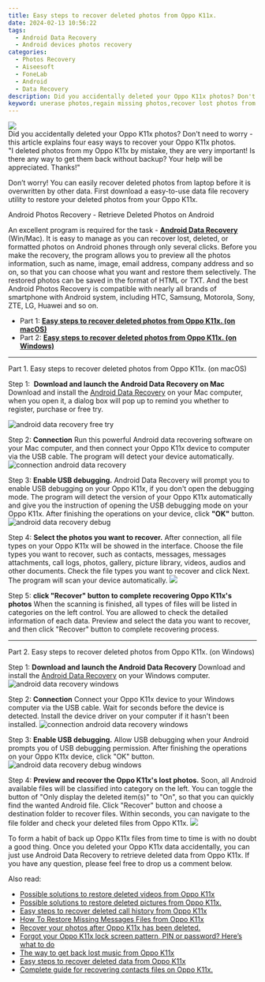 ```yaml
---
title: Easy steps to recover deleted photos from Oppo K11x.
date: 2024-02-13 10:56:22
tags: 
  - Android Data Recovery
  - Android devices photos recovery
categories: 
  - Photos Recovery
  - Aiseesoft
  - FoneLab
  - Android
  - Data Recovery
description: Did you accidentally deleted your Oppo K11x photos? Don't need to worry - this article explains four easy ways to recover your Oppo K11x photos.
keyword: unerase photos,regain missing photos,recover lost photos from Oppo K11x,restore deleted photos on Oppo K11x,android photos retrieval,undelete photos from Oppo K11x,deletes photos of Oppo K11x,Oppo K11x photos disappear,my photos deleted from Oppo K11x how to undo photos,how to recover deleted photos in Oppo K11x,Oppo K11x issues with photos deleted,how do i recover photos on Oppo K11x
---
```


<img src="https://img0mobiles.techidaily.com/images/best-assets/devices/oppo/oppo-k11x/1.jpg" class="atpl-imgstyle"  />

<div class="atpl-content atpl-for-fonelab-android recover-photos">

<div class="atpl-post-description-part-1">
Did you accidentally deleted your Oppo K11x photos? Don't need to worry - this article explains four easy ways to recover your Oppo K11x photos.
</div>



<div class="atpl-post-description-part-2">
<div class="tpl-content-sub-paragraph-question">
  "I deleted photos from my Oppo K11x  by mistake, they are very important! Is there any way to get them back without backup? Your help will be appreciated. Thanks!"
</div>
<div class="tpl-content-sub-paragraph-content">
<p>
  Don’t worry! You can easily recover deleted photos from laptop before it is overwritten by other data. First download a easy-to-use data file recovery utility to restore your deleted photos from your Oppo K11x.
</p>
</div>
</div>

<div class="atpl-post-description-part-3">
<div class="tpl-content-sub-paragraph-title">
  Android Photos Recovery - Retrieve Deleted Photos on Android
</div>
<div class="tpl-content-sub-paragraph-content">
  <p>
    An excellent program is required for the task - <a href="https://tools.techidaily.com/aiseesoft-android-data-recovery/" target="_blank" rel="noopener"><strong>Android Data Recovery</strong></a> (Win/Mac). It is easy to manage as you can recover lost, deleted, or formatted photos on Android phones through only several clicks. Before you make the recovery, the program allows you to preview all the photos information, such as name, image, email address, company address and so on, so that you can choose what you want and restore them selectively. The restored photos can be saved in the format of HTML or TXT. And the best Android Photos Recovery is compatible with nearly all brands of smartphone with Android system, including HTC, Samsung, Motorola, Sony, ZTE, LG, Huawei and so on.
  </p>
</div>

</div>

<ul>
  <li>Part 1: <strong><a href="#p1"> Easy steps to recover deleted photos from Oppo K11x.  (on macOS)</a></strong></li>
  <li>Part 2: <strong><a href="#p2"> Easy steps to recover deleted photos from Oppo K11x.  (on Windows)</a></strong></li>
</ul>




<!-- Part 1 -->
<a id="p1" name="p1" ></a><hr>

<div>
  <span class="atpl-step-part-style">Part 1. Easy steps to recover deleted photos from Oppo K11x. (on macOS)</span>
</div>  

<span class="atpl-stepstyle-a"><span>Step 1: </span></span> <strong>Download and launch the Android Data Recovery on Mac</strong>
Download and install the <a href="https://tools.techidaily.com/aiseesoft-android-data-recovery/" target="_blank" rel="noopener">Android Data Recovery</a> on your Mac computer, when you open it, a dialog box will pop up to remind you whether to register, purchase or free try.

<img src="https://tools.techidaily.com/images/apps/aiseesoft/android-data-recovery/mac-free-try.png" class="atpl-imgstyle" alt="android data recovery free try" />

<span class="atpl-stepstyle-a"><span>Step 2: </span></span> <strong>Connection</strong>
Run this powerful Android data recovering software on your Mac computer, and then connect your Oppo K11x device to computer via the USB cable. The program will detect your device automatically.
<img src="https://tools.techidaily.com/images/apps/aiseesoft/android-data-recovery/mac-connection-interface.jpg" class="atpl-imgstyle" alt="connection android data recovery" />

<span class="atpl-stepstyle-a"><span>Step 3: </span></span> <strong>Enable USB debugging.</strong>
Android Data Recovery will prompt you to enable USB debugging on your Oppo K11x, if you don't open the debugging mode. The program will detect the version of your Oppo K11x automatically and give you the instruction of opening the USB debugging mode on your Oppo K11x. After finishing the operations on your device, click <strong>"OK"</strong> button.
<img src="https://tools.techidaily.com/images/apps/aiseesoft/android-data-recovery/mac-android-usb-debug.jpg"  class="atpl-imgstyle" alt="android data recovery debug" />

<span class="atpl-stepstyle-a"><span>Step 4: </span></span> <strong>Select the photos you want to recover.</strong>
After connection, all file types on your Oppo K11x will be showed in the interface. Choose the file types you want to recover, such as contacts, messages, messages attachments, call logs, photos, gallery, picture library, videos, audios and other documents. Check the file types you want to recover and click Next. The program will scan your device automatically.
<img src="https://tools.techidaily.com/images/apps/aiseesoft/android-data-recovery/mac-choose-type-photos.jpg" class="atpl-imgstyle"  />

<span class="atpl-stepstyle-a"><span>Step 5: </span></span> <strong>click "Recover" button to  complete recovering Oppo K11x's photos</strong>
When the scanning is finished, all types of files will be listed in categories on the left control. You are allowed to check the detailed information of each data. Preview and select the data you want to recover, and then click "Recover" button to complete recovering process.


<a id="p2" name="p2"></a><hr>

<!-- Part 2 -->
<div>
  <span class="atpl-step-part-style">Part 2. Easy steps to recover deleted photos from Oppo K11x. (on Windows)</span>
</div>

<span class="atpl-stepstyle-a"><span>Step 1: </span></span> <strong>Download and launch the Android Data Recovery</strong>
Download and install the <a href="https://tools.techidaily.com/aiseesoft-android-data-recovery/" target="_blank" rel="noopener">Android Data Recovery</a> on your Windows computer.
<img src="https://tools.techidaily.com/images/apps/aiseesoft/android-data-recovery/win-start-interface.png"  class="atpl-imgstyle" alt="android data recovery windows" />

<span class="atpl-stepstyle-a"><span>Step 2: </span></span> <strong>Connection</strong>
Connect your Oppo K11x device to your Windows computer via the USB cable. Wait for seconds before the device is detected. Install the device driver on your computer if it hasn't been installed.
<img src="https://tools.techidaily.com/images/apps/aiseesoft/android-data-recovery/win-connection-interface.png" class="atpl-imgstyle" alt="connection android data recovery windows" />

<span class="atpl-stepstyle-a"><span>Step 3: </span></span> <strong>Enable USB debugging.</strong>
Allow USB debugging when your Android prompts you of USB debugging permission. After finishing the operations on your Oppo K11x device, click "OK" button.
<img src="https://tools.techidaily.com/images/apps/aiseesoft/android-data-recovery/win-android-usb-debug.png" class="atpl-imgstyle" alt="android data recovery debug windows" />

<span class="atpl-stepstyle-a"><span>Step 4: </span></span> <strong>Preview and recover the Oppo K11x's lost photos.</strong>
Soon, all Android available files will be classified into category on the left. You can toggle the button of "Only display the deleted item(s)" to "On", so that you can quickly find the wanted Android file. Click "Recover" button and choose a destination folder to recover files. Within seconds, you can navigate to the file folder and check your deleted files from Oppo K11x.
<img src="https://tools.techidaily.com/images/apps/aiseesoft/android-data-recovery/win-recover-photos.png" class="atpl-imgstyle"  />

<div class="atpl-post-description-part-4">
<div class="tpl-content-sub-paragraph-normal">
  <p>
    To form a habit of back up Oppo K11x files from time to time is with no doubt a good thing. Once you deleted your Oppo K11x data accidentally, you can just use Android Data Recovery to retrieve deleted data from Oppo K11x. If you have any question, please feel free to drop us a comment below.
  </p>
</div>
</div>

<ins class="adsbygoogle"
     style="display:block"
     data-ad-client="ca-pub-7571918770474297"
     data-ad-slot="8358498916"
     data-ad-format="auto"
     data-full-width-responsive="true"></ins>

<span class="atpl-alsoreadstyle">Also read:</span>
<div><ul>
<li><a href="/possible-solutions-to-restore-deleted-videos-from-oppo-k11x-by-fonelab-android-recover-video/" target="_blank" rel="noopener"><u>Possible solutions to restore deleted videos from Oppo K11x</u></a></li>
<li><a href="/possible-solutions-to-restore-deleted-pictures-from-oppo-k11x-by-fonelab-android-recover-pictures/" target="_blank" rel="noopener"><u>Possible solutions to restore deleted pictures from Oppo K11x.</u></a></li>
<li><a href="/easy-steps-to-recover-deleted-call-history-from-oppo-k11x-by-fonelab-android-recover-call-logs/" target="_blank" rel="noopener"><u>Easy steps to recover deleted call history from Oppo K11x</u></a></li>
<li><a href="/how-to-restore-missing-messages-files-from-oppo-k11x-by-fonelab-android-recover-messages/" target="_blank" rel="noopener"><u>How To  Restore Missing Messages Files from Oppo K11x</u></a></li>
<li><a href="/recover-your-photos-after-oppo-k11x-has-been-deleted-by-fonelab-android-recover-photos/" target="_blank" rel="noopener"><u>Recover your photos after Oppo K11x has been deleted.</u></a></li>
<li><a href="/forgot-your-oppo-k11x-lock-screen-pattern-pin-or-password-here-s-what-to-do-by-drfone-android-unlock-android-unlock/" target="_blank" rel="noopener"><u>Forgot your Oppo K11x lock screen pattern, PIN or password? Here’s what to do</u></a></li>
<li><a href="/the-way-to-get-back-lost-music-from-oppo-k11x-by-fonelab-android-recover-music/" target="_blank" rel="noopener"><u>The way to get back lost music from Oppo K11x</u></a></li>
<li><a href="/easy-steps-to-recover-deleted-data-from-oppo-k11x-by-fonelab-android-recover-data/" target="_blank" rel="noopener"><u>Easy steps to recover deleted data from Oppo K11x</u></a></li>
<li><a href="/complete-guide-for-recovering-contacts-files-on-oppo-k11x-by-fonelab-android-recover-contacts/" target="_blank" rel="noopener"><u>Complete guide for recovering contacts files on Oppo K11x.</u></a></li>
</ul></div>

</div>
